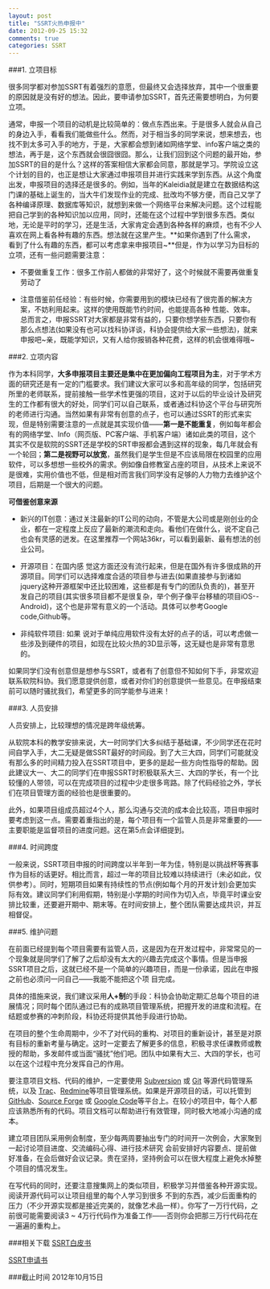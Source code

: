 ```yaml
---
layout: post
title: "SSRT火热申报中"
date: 2012-09-25 15:32
comments: true
categories: SSRT
---
```


###1. 立项目标

很多同学都对参加SSRT有着强烈的意愿，但最终又会选择放弃，其中一个很重要的原因就是没有好的想法。因此，要申请参加SSRT，首先还需要想明白，为何要立项。

通常，申报一个项目的动机是比较简单的：做点东西出来。于是很多人就会从自己的身边入手，看看我们能做些什么。然而，对于相当多的同学来说，想来想去，也找不到太多可入手的地方，于是，大家都会想到诸如网络学堂、info客户端之类的想法，再于是，这个东西就会很囧很囧。那么，让我们回到这个问题的最开始，参加SSRT的目的是什么？这样的答案相信大家都会同意，那就是学习。学院设立这个计划的目的，也正是想让大家通过申报项目并进行实践来学到东西。从这个角度出发，申报项目的选择还是很多的。例如，当年的Kaleidia就是建立在数据结构这门课的基础上诞生的，当大牛们发现作业的完成、批改均不够方便，而自己又学了各种编译原理、数据库等知识，就想到来做一个网络平台来解决问题。这个过程能把自己学到的各种知识加以应用，同时，还能在这个过程中学到很多东西。类似地，无论是平时的学习，还是生活，大家肯定会遇到各种各样的麻烦，也有不少人喜欢在网上看各种有趣的东西。想法就在这里产生。**如果你遇到了什么需求，看到了什么有趣的东西，都可以考虑拿来申报项目~**但是，作为以学习为目标的立项，还有一些问题需要注意：

* 不要做重复工作：很多工作前人都做的非常好了，这个时候就不需要再做重复劳动了

* 注意借鉴前任经验：有些时候，你需要用到的模块已经有了很完善的解决方案，不妨利用起来。这样的使用既能节约时间，也能提高各种 性能、效率。
总而言之，申报SSRT对大家都是非常有益的，只要你想学些东西，只要你有那么点想法(如果没有也可以找科协详谈，科协会提供给大家一些想法)，就来申报吧~亲，既能学知识，又有人给你报销各种花费，这样的机会很难得哦~

###2. 立项内容

作为本科同学，**大多申报项目主要还是集中在更加偏向工程项目为主**，对于学术方面的研究还是有一定的门槛要求。我们建议大家可以多和高年级的同学，包括研究所里的老师联系，提前接触一些学术性更强的项目，这对于以后的毕业设计及研究生的工作都有很大的好处，同学们可以自己联系，或者通过科协这个平台与研究所的老师进行沟通。当然如果有非常有创意的点子，也可以通过SSRT的形式来实现，但是特别需要注意的一点就是其实现价值——**第一是不能重复**，例如每年都会有的网络学堂、Info（网页版、PC客户端、手机客户端）诸如此类的项目，这个其实不仅是软院的SSRT还是学校的SRT申报都会遇到这样的现象，每几年就会有一个轮回；**第二是视野可以放宽**，虽然我们是学生但是不应该局限在校园里的应用软件，可以多想想一些校外的需求。例如像自修教室占座的项目，从技术上来说不是很难，实用价值也不低，但是相对而言我们同学没有足够的人力物力去维护这个项目，后期是一个很大的问题。


**可借鉴创意来源**

* 新兴的IT创意：通过关注最新的IT公司的动向，不管是大公司或是刚创业的企业，都在一定程度上反应了最新的潮流和走向。看他们在做什么，说不定自己也会有灵感的迸发。在这里推荐一个网站36kr，可以看到最新、最有想法的创业公司。

* 开源项目：在国内感 觉这方面还没有流行起来，但是在国外有许多很成熟的开源项目。同学们可以选择难度合适的项目参与进去(如果直接参与到诸如jquery这种开源框架中还比较困难，这些都是有专门的团队负责的)，甚至开发自己的项目(其实很多项目都不是很复杂，举个例子像平台移植的项目iOS--Android)，这个也是非常有意义的一个活动。具体可以参考Google code,Github等。

* 非纯软件项目: 如果 说对于单纯应用软件没有太好的点子的话，可以考虑做一些涉及到硬件的项目，如现在比较火热的3D显示等，这无疑也是非常有意思的。

如果同学们没有创意但是想参与SSRT，或者有了创意但不知如何下手，非常欢迎联系软院科协。我们愿意提供创意，或者对你们的创意提供一些意见。在申报结束前可以随时骚扰我们，希望更多的同学能参与进来！

###3. 人员安排

人员安排上，比较理想的情况是跨年级统筹。

从软院本科的教学安排来说，大一时同学们大多纠结于基础课，不少同学还在花时间自学入手，大二无疑是做SSRT最好的时间段。到了大三大四，同学们可能就没有那么多的时间精力投入在SSRT项目中，更多的是起一些方向性指导的帮助。因此建议大一、大二的同学们在申报SSRT时积极联系大三、大四的学长，有一个比较懂的人带领，可以在完成项目的过程中少走很多弯路。除了代码经验之外，学长们在项目管理方面的经验也是很重要的。

此外，如果项目组成员超过4个人，那么沟通与交流的成本会比较高，项目申报时要考虑到这一点。需要着重指出的是，每个项目有一个监管人员是非常重要的——主要职能是监督项目的进度问题。这在第5点会详细提到。

###4. 时间跨度

一般来说，SSRT项目申报的时间跨度以半年到一年为佳，特别是以挑战杯等赛事作为目标的话更好。相比而言，超过一年的项目比较难以持续进行（未必如此，仅供参考）。同时，短期项目如果有持续性的节点(例如每个月的开发计划)会更加实际有效。建议同学们利用假期，特别是小学期的时间作为切入点，毕竟平时课业安排比较重，还要避开期中、期末等。在时间安排上，整个团队需要达成共识，并互相督促。

###5. 维护问题

在前面已经提到每个项目需要有监管人员，这是因为在开发过程中，非常常见的一个现象就是同学们了解了之后却没有太大的兴趣去完成这个事情。但是当申报SSRT项目之后，这就已经不是一个简单的兴趣项目，而是一份承诺，因此在申报之前也必须问一问自己——我能不能把这个项 目完成。

具体的措施来说，我们建议采用**人+制**的手段：科协会协助定期汇总每个项目的进展情况；同时每个团队通过已有的成熟项目管理系统，把握开发的进度和流程。在结题或参赛的冲刺阶段，科协还将提供其他手段进行协助。

在项目的整个生命周期中，少不了对代码的重构、对项目的重新设计，甚至是对原有目标的重新考量与确定。这时一定要去了解更多的信息，积极寻求任课教师或教授的帮助，多发邮件或当面“骚扰”他们吧。团队中如果有大三、大四的学长，也可以在这个过程中充分发挥自己的作用。

要注意项目文档、代码的维护，一定要使用 [Subversion](http://en.wikipedia.org/wiki/Subversion) 或 [Git](http://zh.wikipedia.org/wiki/Git) 等源代码管理系统，以及 [Trac](http://trac.edgewall.org)、[Redmine](http://www.redmine.org)等项目管理系统。如果是开源项目的话，可以托管到[GitHub](http://github.com)、[Source Forge](http://sourceforge.net) 或 [Google Code](http://code.google.com)等平台上。在较小的项目中，每个人都应该熟悉所有的代码。项目文档可以帮助进行有效管理，同时极大地减小沟通的成本。

建立项目团队采用例会制度，至少每两周要抽出专门的时间开一次例会，大家聚到一起讨论项目进度、交流编码心得、进行技术研究
会前安排好内容要点、提前做好准备，在会后做好会议记录。贵在坚持，坚持例会可以在很大程度上避免水掉整个项目的情况发生。

在写代码的同时，还要注意搜集网上的类似项目，积极学习并借鉴各种开源实现。阅读开源代码可以让项目组里的每个人学习到很多
不到的东西，减少后面重构的压力（不少开源实现都是接近完美的，就像艺术品一样）。你写了一万行代码，之前很可能需要阅读3 ~
4万行代码作为准备工作——否则你会把那三万行代码花在一遍遍的重构上。

###相关下载
[SSRT白皮书](/downloads/ssrt/wp2012.docx)

[SSRT申请书](/downloads/ssrt/ssrt2012.doc)

###截止时间
2012年10月15日